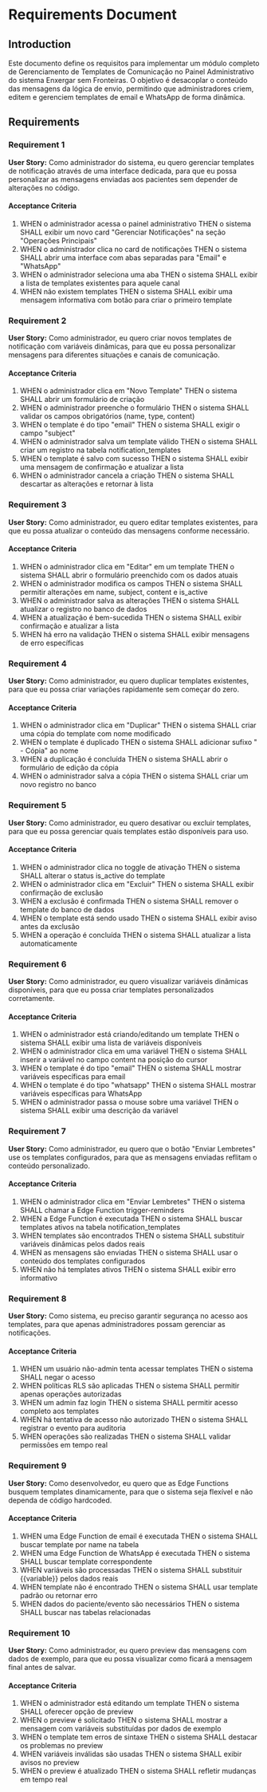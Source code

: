 # Requirements Document

## Introduction

Este documento define os requisitos para implementar um módulo completo de Gerenciamento de Templates de Comunicação no Painel Administrativo do sistema Enxergar sem Fronteiras. O objetivo é desacoplar o conteúdo das mensagens da lógica de envio, permitindo que administradores criem, editem e gerenciem templates de email e WhatsApp de forma dinâmica.

## Requirements

### Requirement 1

**User Story:** Como administrador do sistema, eu quero gerenciar templates de notificação através de uma interface dedicada, para que eu possa personalizar as mensagens enviadas aos pacientes sem depender de alterações no código.

#### Acceptance Criteria

1. WHEN o administrador acessa o painel administrativo THEN o sistema SHALL exibir um novo card "Gerenciar Notificações" na seção "Operações Principais"
2. WHEN o administrador clica no card de notificações THEN o sistema SHALL abrir uma interface com abas separadas para "Email" e "WhatsApp"
3. WHEN o administrador seleciona uma aba THEN o sistema SHALL exibir a lista de templates existentes para aquele canal
4. WHEN não existem templates THEN o sistema SHALL exibir uma mensagem informativa com botão para criar o primeiro template

### Requirement 2

**User Story:** Como administrador, eu quero criar novos templates de notificação com variáveis dinâmicas, para que eu possa personalizar mensagens para diferentes situações e canais de comunicação.

#### Acceptance Criteria

1. WHEN o administrador clica em "Novo Template" THEN o sistema SHALL abrir um formulário de criação
2. WHEN o administrador preenche o formulário THEN o sistema SHALL validar os campos obrigatórios (name, type, content)
3. WHEN o template é do tipo "email" THEN o sistema SHALL exigir o campo "subject"
4. WHEN o administrador salva um template válido THEN o sistema SHALL criar um registro na tabela notification_templates
5. WHEN o template é salvo com sucesso THEN o sistema SHALL exibir uma mensagem de confirmação e atualizar a lista
6. WHEN o administrador cancela a criação THEN o sistema SHALL descartar as alterações e retornar à lista

### Requirement 3

**User Story:** Como administrador, eu quero editar templates existentes, para que eu possa atualizar o conteúdo das mensagens conforme necessário.

#### Acceptance Criteria

1. WHEN o administrador clica em "Editar" em um template THEN o sistema SHALL abrir o formulário preenchido com os dados atuais
2. WHEN o administrador modifica os campos THEN o sistema SHALL permitir alterações em name, subject, content e is_active
3. WHEN o administrador salva as alterações THEN o sistema SHALL atualizar o registro no banco de dados
4. WHEN a atualização é bem-sucedida THEN o sistema SHALL exibir confirmação e atualizar a lista
5. WHEN há erro na validação THEN o sistema SHALL exibir mensagens de erro específicas

### Requirement 4

**User Story:** Como administrador, eu quero duplicar templates existentes, para que eu possa criar variações rapidamente sem começar do zero.

#### Acceptance Criteria

1. WHEN o administrador clica em "Duplicar" THEN o sistema SHALL criar uma cópia do template com nome modificado
2. WHEN o template é duplicado THEN o sistema SHALL adicionar sufixo " - Cópia" ao nome
3. WHEN a duplicação é concluída THEN o sistema SHALL abrir o formulário de edição da cópia
4. WHEN o administrador salva a cópia THEN o sistema SHALL criar um novo registro no banco

### Requirement 5

**User Story:** Como administrador, eu quero desativar ou excluir templates, para que eu possa gerenciar quais templates estão disponíveis para uso.

#### Acceptance Criteria

1. WHEN o administrador clica no toggle de ativação THEN o sistema SHALL alterar o status is_active do template
2. WHEN o administrador clica em "Excluir" THEN o sistema SHALL exibir confirmação de exclusão
3. WHEN a exclusão é confirmada THEN o sistema SHALL remover o template do banco de dados
4. WHEN o template está sendo usado THEN o sistema SHALL exibir aviso antes da exclusão
5. WHEN a operação é concluída THEN o sistema SHALL atualizar a lista automaticamente

### Requirement 6

**User Story:** Como administrador, eu quero visualizar variáveis dinâmicas disponíveis, para que eu possa criar templates personalizados corretamente.

#### Acceptance Criteria

1. WHEN o administrador está criando/editando um template THEN o sistema SHALL exibir uma lista de variáveis disponíveis
2. WHEN o administrador clica em uma variável THEN o sistema SHALL inserir a variável no campo content na posição do cursor
3. WHEN o template é do tipo "email" THEN o sistema SHALL mostrar variáveis específicas para email
4. WHEN o template é do tipo "whatsapp" THEN o sistema SHALL mostrar variáveis específicas para WhatsApp
5. WHEN o administrador passa o mouse sobre uma variável THEN o sistema SHALL exibir uma descrição da variável

### Requirement 7

**User Story:** Como administrador, eu quero que o botão "Enviar Lembretes" use os templates configurados, para que as mensagens enviadas reflitam o conteúdo personalizado.

#### Acceptance Criteria

1. WHEN o administrador clica em "Enviar Lembretes" THEN o sistema SHALL chamar a Edge Function trigger-reminders
2. WHEN a Edge Function é executada THEN o sistema SHALL buscar templates ativos na tabela notification_templates
3. WHEN templates são encontrados THEN o sistema SHALL substituir variáveis dinâmicas pelos dados reais
4. WHEN as mensagens são enviadas THEN o sistema SHALL usar o conteúdo dos templates configurados
5. WHEN não há templates ativos THEN o sistema SHALL exibir erro informativo

### Requirement 8

**User Story:** Como sistema, eu preciso garantir segurança no acesso aos templates, para que apenas administradores possam gerenciar as notificações.

#### Acceptance Criteria

1. WHEN um usuário não-admin tenta acessar templates THEN o sistema SHALL negar o acesso
2. WHEN políticas RLS são aplicadas THEN o sistema SHALL permitir apenas operações autorizadas
3. WHEN um admin faz login THEN o sistema SHALL permitir acesso completo aos templates
4. WHEN há tentativa de acesso não autorizado THEN o sistema SHALL registrar o evento para auditoria
5. WHEN operações são realizadas THEN o sistema SHALL validar permissões em tempo real

### Requirement 9

**User Story:** Como desenvolvedor, eu quero que as Edge Functions busquem templates dinamicamente, para que o sistema seja flexível e não dependa de código hardcoded.

#### Acceptance Criteria

1. WHEN uma Edge Function de email é executada THEN o sistema SHALL buscar template por name na tabela
2. WHEN uma Edge Function de WhatsApp é executada THEN o sistema SHALL buscar template correspondente
3. WHEN variáveis são processadas THEN o sistema SHALL substituir {{variable}} pelos dados reais
4. WHEN template não é encontrado THEN o sistema SHALL usar template padrão ou retornar erro
5. WHEN dados do paciente/evento são necessários THEN o sistema SHALL buscar nas tabelas relacionadas

### Requirement 10

**User Story:** Como administrador, eu quero preview das mensagens com dados de exemplo, para que eu possa visualizar como ficará a mensagem final antes de salvar.

#### Acceptance Criteria

1. WHEN o administrador está editando um template THEN o sistema SHALL oferecer opção de preview
2. WHEN o preview é solicitado THEN o sistema SHALL mostrar a mensagem com variáveis substituídas por dados de exemplo
3. WHEN o template tem erros de sintaxe THEN o sistema SHALL destacar os problemas no preview
4. WHEN variáveis inválidas são usadas THEN o sistema SHALL exibir avisos no preview
5. WHEN o preview é atualizado THEN o sistema SHALL refletir mudanças em tempo real